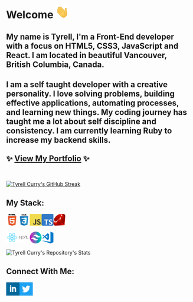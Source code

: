 # Welcome <img alt="Blue blob jumping" src='images\wave.gif' width="36" height="36">

## My name is Tyrell, I'm a Front-End developer with a focus on HTML5, CSS3, JavaScript and React. I am located in beautiful Vancouver, British Columbia, Canada.

## I am a self taught developer with a creative personality. I love solving problems, building effective applications, automating processes, and learning new things. My coding journey has taught me a lot about self discipline and consistency. I am currently learning Ruby to increase my backend skills. <br><br>✨ [View My Portfolio](https://tyrellcurry.io) ✨
<br>


[![Tyrell Curry's GitHub Streak](https://streak-stats.demolab.com?user=tyrellcurry&theme=github-dark-blue)](https://git.io/streak-stats)


## My Stack:
<p float="left">
<img align="left" alt="HTML" width="32px" src=".\images\html.png" />
<img align="left" alt="CSS" width="32px" src=".\images\css.png" />
<img align="left" alt="JavaScript" width="32px" src=".\images\javascript.png" />
<img align="left" alt="TypeScript" width="32px" src=".\images\ts.png" />
<img align="left" alt="Ruby" width="32px" src=".\images\ruby.png" />
</p>
<br>
<br>
<p float="left">
<img align="left" alt="React" width="32px" src=".\images\react.png" />
<img align="left" alt="NextJS" width="32px" src=".\images\next.png" />
<img align="left" alt="Tailwind" width="32px" src=".\images\tailwind.png" />
<img align="left" alt="VS Code" width="32px" src=".\images\visual-studio-code.png" />
</p>
<br>
<br>

![Tyrell Curry's Repository's Stats](https://github-readme-stats-git-masterrstaa-rickstaa.vercel.app/api/top-langs/?username=tyrellcurry&theme=github_dark)


## Connect With Me:

[<img align="left" alt="LinkedIn" src='.\images\linkedin-sq.png' width="36" height="36">](https://www.linkedin.com/in/tyrellcurry/)
[<img align="left" alt="Twitter" src='.\images\twitter-icon.png' width="36" height="36">](https://twitter.com/Tyrell_io)
